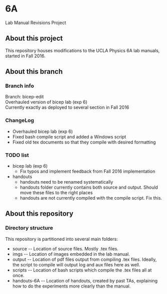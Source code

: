 # 6A
Lab Manual Revisions Project

## About this project
This repository houses modifications to the UCLA Physics 6A lab manuals,
started in Fall 2016.

## About this branch

### Branch info
Branch: bicep-edit  
Overhauled version of bicep lab (exp 6)  
Currently exactly as deployed to several section in Fall 2016

### ChangeLog
* Overhauled bicep lab (exp 6)
* Fixed bash compile script and added a Windows script
* Fixed old tex documents so that they compile with desired formatting

### TODO list

* bicep lab (exp 6)
  * Fix typos and implement feedback from Fall 2016 implementation
* handouts
  * handouts need to be renamed systematically
  * handouts folder currently contains both source and output.  Should move these
  files to the right places
  * handouts are not currently compiled with the compile script.  Fix this.

## About this repository

### Directory structure

This repository is partitioned into several main folders:

* source -- Location of source files.  Mostly .tex files.
* imgs -- Location of images embedded in the lab manual.
* output -- Location of pdf files output from compiling .tex files.  Ideally,
  the script to compile will output log and aux files here as well.
* scripts -- Location of bash scripts which compile the .tex files all at once.
* handouts-6A -- Location of handouts, created by past TAs, 
explaining how to do the experiments more clearly than the manual.

